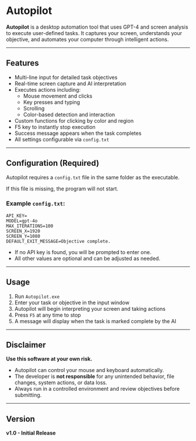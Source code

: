 # Autopilot

**Autopilot** is a desktop automation tool that uses GPT-4 and screen analysis to execute user-defined tasks. It captures your screen, understands your objective, and automates your computer through intelligent actions.

---

## Features

- Multi-line input for detailed task objectives
- Real-time screen capture and AI interpretation
- Executes actions including:
  - Mouse movement and clicks
  - Key presses and typing
  - Scrolling
  - Color-based detection and interaction
- Custom functions for clicking by color and region
- F5 key to instantly stop execution
- Success message appears when the task completes
- All settings configurable via `config.txt`

---

## Configuration (Required)

Autopilot requires a `config.txt` file in the same folder as the executable.

If this file is missing, the program will not start.

### Example `config.txt`:
```
API_KEY=
MODEL=gpt-4o
MAX_ITERATIONS=100
SCREEN_X=1920
SCREEN_Y=1080
DEFAULT_EXIT_MESSAGE=Objective complete.
```

- If no API key is found, you will be prompted to enter one.
- All other values are optional and can be adjusted as needed.

---

## Usage

1. Run `Autopilot.exe`
2. Enter your task or objective in the input window
3. Autopilot will begin interpreting your screen and taking actions
4. Press `F5` at any time to stop
5. A message will display when the task is marked complete by the AI

---

## Disclaimer

**Use this software at your own risk.**

- Autopilot can control your mouse and keyboard automatically.
- The developer is **not responsible** for any unintended behavior, file changes, system actions, or data loss.
- Always run in a controlled environment and review objectives before submitting.

---

## Version

**v1.0 - Initial Release**
